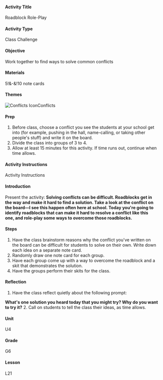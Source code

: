 #### Activity Title
Roadblock Role-Play
#### Activity Type
Class Challenge
#### Objective
Work together to find ways to solve common conflicts
#### Materials
5!&amp;-&amp;!10 note cards
#### Themes
![Conflicts Icon](http://v5cmservice.secondstep.org/MS3TP_IMAGES/SKILLS/SKILLS_SMALL_IMAGES/conflicts-sm.png)Conflicts
 

#### Prep
1. Before class, choose a conflict you see the students at your school get into (for example, pushing in the hall, name-calling, or taking other people's stuff) and write it on the board.
2. Divide the class into groups of 3 to 4.
3. Allow at least 15 minutes for this activity. If time runs out, continue when time allows.

#### Activity Instructions
Activity Instructions
#### Introduction
Present the activity: **Solving conflicts can be difficult. Roadblocks get in the way and make it hard to find a solution. Take a look at the conflict on the board—I see this happen often here at school. Today you're going to identify roadblocks that can make it hard to resolve a conflict like this one, and role-play some ways to overcome those roadblocks.**
#### Steps
1. Have the class brainstorm reasons why the conflict you've written on the board can be difficult for students to solve on their own. Write down each idea on a separate note card.
2. Randomly draw one note card for each group.
3. Have each group come up with a way to overcome the roadblock and a skit that demonstrates the solution.
4. Have the groups perform their skits for the class.

#### Reflection
1. Have the class reflect quietly about the following prompt:

**What's one solution you heard today that you might try? Why do you want to try it?**
2. Call on students to tell the class their ideas, as time allows.

#### Unit
U4
#### Grade
G6
#### Lesson
L21
